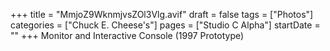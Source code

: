 +++
title = "MmjoZ9WknmjvsZOl3Vlg.avif"
draft = false
tags = ["Photos"]
categories = ["Chuck E. Cheese's"]
pages = ["Studio C Alpha"]
startDate = ""
+++
Monitor and Interactive Console (1997 Prototype)
